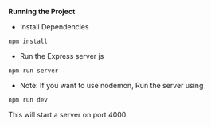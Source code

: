 **Running the Project**

-   Install Dependencies

```
npm install
```

-   Run the Express server
    js

```
npm run server
```

-   Note: If you want to use nodemon, Run the server using

```
npm run dev
```

This will start a server on port 4000
